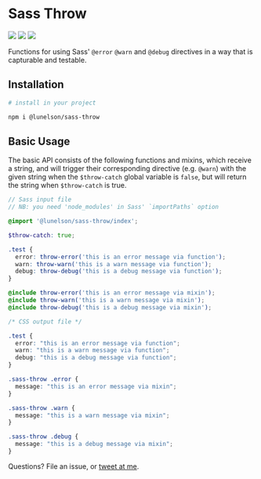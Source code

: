 # Sass Throw

[![](https://img.shields.io/travis/lunelson/sass-throw.svg?style=flat-square)](#travis)
[![](https://img.shields.io/npm/v/@lunelson/sass-throw.svg?style=flat-square)](#releases)
[![](https://img.shields.io/github/license/lunelson/sass-throw.svg?style=flat-square)](#license)
<!-- [![](https://img.shields.io/npm/dt/@lunelson/sass-throw.svg?style=flat-square)](#download) -->

Functions for using Sass' `@error` `@warn` and `@debug` directives in a way that is capturable and testable.

## Installation
```sh
# install in your project

npm i @lunelson/sass-throw
```
## Basic Usage

The basic API consists of the following functions and mixins, which receive a string, and  will trigger their corresponding directive (e.g. `@warn`) with the given string when the `$throw-catch` global variable is `false`, but will return the string when `$throw-catch` is true.

```scss
// Sass input file
// NB: you need 'node_modules' in Sass' `importPaths` option

@import '@lunelson/sass-throw/index';

$throw-catch: true;

.test {
  error: throw-error('this is an error message via function');
  warn: throw-warn('this is a warn message via function');
  debug: throw-debug('this is a debug message via function');
}

@include throw-error('this is an error message via mixin');
@include throw-warn('this is a warn message via mixin');
@include throw-debug('this is a debug message via mixin');
```
```css
/* CSS output file */

.test {
  error: "this is an error message via function";
  warn: "this is a warn message via function";
  debug: "this is a debug message via function";
}

.sass-throw .error {
  message: "this is an error message via mixin";
}

.sass-throw .warn {
  message: "this is a warn message via mixin";
}

.sass-throw .debug {
  message: "this is a debug message via mixin";
}
```

Questions? File an issue, or [tweet at me](https://twitter.com/lunelson).

